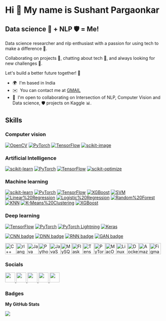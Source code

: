 Hi 👋 My name is Sushant Pargaonkar
==============================

Data science 🔬 + NLP 🛡️ = Me!
-----------------------------------------

Data science researcher and nlp enthusiast with a passion for using tech to make a difference 🚀.

Collaborating on projects 🤝, chatting about tech 💬, and always looking for new challenges 💯. 

Let's build a better future together! 🤝 

* 🌍  I'm based in India
* ✉️  You can contact me at [GMAIL](mailto:sushant.pargaonkar97@gmail.com)
* 🤝  I'm open to collaborating on Intersection of NLP, Computer Vision and Data science, 🛡️ projects on Kaggle 📊.

## Skills

### Computer vision

[![OpenCV](https://img.shields.io/badge/OpenCV-%23000000.svg?style=for-the-badge&logo=opencv)](https://opencv.org/)
[![PyTorch](https://img.shields.io/badge/PyTorch-%23EE4C2C.svg?style=for-the-badge&logo=pytorch)](https://pytorch.org/)
[![TensorFlow](https://img.shields.io/badge/TensorFlow-%23FF6F00.svg?style=for-the-badge&logo=tensorflow)](https://www.tensorflow.org/)
[![scikit-image](https://img.shields.io/badge/scikit-image-%233465A4.svg?style=for-the-badge)](https://scikit-image.org/)

### Artificial Intelligence

[![scikit-learn](https://img.shields.io/badge/scikit-learn-%23008000.svg?style=for-the-badge&logo=scikit-learn)](https://scikit-learn.org/stable/)
[![PyTorch](https://img.shields.io/badge/PyTorch-%23EE4C2C.svg?style=for-the-badge&logo=pytorch)](https://pytorch.org/)
[![TensorFlow](https://img.shields.io/badge/TensorFlow-%23FF6F00.svg?style=for-the-badge&logo=tensorflow)](https://www.tensorflow.org/)
[![scikit-optimize](https://img.shields.io/badge/scikit-optimize-%23F0E442.svg?style=for-the-badge&logo=scikit-optimize)](https://scikit-optimize.org/)

### Machine learning

[![scikit-learn](https://img.shields.io/badge/scikit-learn-%23008000.svg?style=for-the-badge&logo=scikit-learn)](https://scikit-learn.org/stable/)
[![PyTorch](https://img.shields.io/badge/PyTorch-%23EE4C2C.svg?style=for-the-badge&logo=pytorch)](https://pytorch.org/)
[![TensorFlow](https://img.shields.io/badge/TensorFlow-%23FF6F00.svg?style=for-the-badge&logo=tensorflow)](https://www.tensorflow.org/)
[![XGBoost](https://img.shields.io/badge/XGBoost-%230086B3.svg?style=for-the-badge&logo=xgboost)](https://xgboost.org/)
[![SVM](https://img.shields.io/badge/SVM-Support%20Vector%20Machines-informational.svg?style=for-the-badge)](https://en.wikipedia.org/wiki/Support_vector_machine)
[![Linear%20Regression](https://img.shields.io/badge/Linear%20Regression-informational.svg?style=for-the-badge)](https://en.wikipedia.org/wiki/Linear_regression)
[![Logistic%20Regression](https://img.shields.io/badge/Logistic%20Regression-informational.svg?style=for-the-badge)](https://en.wikipedia.org/wiki/Logistic_regression)
[![Random%20Forest](https://img.shields.io/badge/Random%20Forest-informational.svg?style=for-the-badge)](https://en.wikipedia.org/wiki/Random_forest)
[![KNN](https://img.shields.io/badge/KNN-K-Nearest%20Neighbors-informational.svg?style=for-the-badge)](https://en.wikipedia.org/wiki/K-nearest_neighbors_algorithm)
[![K-Means%20Clustering](https://img.shields.io/badge/K-Means%20Clustering-informational.svg?style=for-the-badge)](https://en.wikipedia.org/wiki/K-means_clustering)
[![XGBoost](https://img.shields.io/badge/XGBoost-%230086B3.svg?style=for-the-badge&logo=xgboost)](https://xgboost.org/)

### Deep learning

[![TensorFlow](https://img.shields.io/badge/TensorFlow-%23FF6F00.svg?style=for-the-badge&logo=tensorflow)](https://www.tensorflow.org/)
[![PyTorch](https://img.shields.io/badge/PyTorch-%23EE4C2C.svg?style=for-the-badge&logo=pytorch)](https://pytorch.org/)
[![PyTorch Lightning](https://img.shields.io/badge/PyTorch%20Lightning-%237B2736.svg?style=for-the-badge&logo=pytorch-lightning)](https://www.pytorchlightning.ai/)
[![Keras](https://img.shields.io/badge/Keras-%23D00000.svg?style=for-the-badge&logo=keras)](https://keras.io/)


[![CNN badge](https://img.shields.io/badge/CNN-Convolutional%20Neural%20Network-informational.svg?style=for-the-badge)](https://en.wikipedia.org/wiki/Convolutional_neural_network)
[![DNN badge](https://img.shields.io/badge/DNN-Deep%20Neural%20Network-informational.svg?style=for-the-badge)](https://en.wikipedia.org/wiki/Deep_neural_network)
[![RNN badge](https://img.shields.io/badge/RNN-Recurrent%20Neural%20Network-informational.svg?style=for-the-badge)](https://en.wikipedia.org/wiki/Recurrent_neural_network)
[![GAN badge](https://img.shields.io/badge/GAN-Generative%20Adversarial%20Network-informational.svg?style=for-the-badge)](https://en.wikipedia.org/wiki/Generative_adversarial_network)

<p align="left">
<a href="https://docs.microsoft.com/en-us/cpp/?view=msvc-170" target="_blank" rel="noreferrer"><img src="https://raw.githubusercontent.com/danielcranney/readme-generator/main/public/icons/skills/cplusplus-colored.svg" width="36" height="36" alt="C++" /></a><a href="https://www.r-project.org/" target="_blank" rel="noreferrer"><img src="https://raw.githubusercontent.com/danielcranney/readme-generator/main/public/icons/skills/rlang-colored.svg" width="36" height="36" alt="rlang" /></a><a href="https://www.oracle.com/java/" target="_blank" rel="noreferrer"><img src="https://raw.githubusercontent.com/danielcranney/readme-generator/main/public/icons/skills/java-colored.svg" width="36" height="36" alt="Java" /></a><a href="https://www.python.org/" target="_blank" rel="noreferrer"><img src="https://raw.githubusercontent.com/danielcranney/readme-generator/main/public/icons/skills/python-colored.svg" width="36" height="36" alt="Python" /></a><a href="https://developer.mozilla.org/en-US/docs/Web/JavaScript" target="_blank" rel="noreferrer"><img src="https://raw.githubusercontent.com/danielcranney/readme-generator/main/public/icons/skills/javascript-colored.svg" width="36" height="36" alt="JavaScript" /></a><a href="https://www.mysql.com/" target="_blank" rel="noreferrer"><img src="https://raw.githubusercontent.com/danielcranney/readme-generator/main/public/icons/skills/mysql-colored.svg" width="36" height="36" alt="MySQL" /></a><a href="https://flask.palletsprojects.com/en/2.0.x/" target="_blank" rel="noreferrer"><img src="https://raw.githubusercontent.com/danielcranney/readme-generator/main/public/icons/skills/flask-colored-dark.svg" width="36" height="36" alt="Flask" /></a><a href="https://www.tensorflow.org/" target="_blank" rel="noreferrer"><img src="https://raw.githubusercontent.com/danielcranney/readme-generator/main/public/icons/skills/tensorflow-colored.svg" width="36" height="36" alt="TensorFlow" /></a><a href="https://pytorch.org/" target="_blank" rel="noreferrer"><img src="https://raw.githubusercontent.com/danielcranney/readme-generator/main/public/icons/skills/pytorch-colored.svg" width="36" height="36" alt="PyTorch" /></a><a href="https://apple.com" target="_blank" rel="noreferrer"><img src="https://raw.githubusercontent.com/danielcranney/readme-generator/main/public/icons/skills/macos-colored-dark.svg" width="36" height="36" alt="MacOS" /></a><a href="https://www.linux.org" target="_blank" rel="noreferrer"><img src="https://raw.githubusercontent.com/danielcranney/readme-generator/main/public/icons/skills/linux-colored.svg" width="36" height="36" alt="Linux" /></a><a href="https://www.docker.com/" target="_blank" rel="noreferrer"><img src="https://raw.githubusercontent.com/danielcranney/readme-generator/main/public/icons/skills/docker-colored.svg" width="36" height="36" alt="Docker" /></a><a href="https://aws.amazon.com" target="_blank" rel="noreferrer"><img src="https://raw.githubusercontent.com/danielcranney/readme-generator/main/public/icons/skills/aws-colored-dark.svg" width="36" height="36" alt="Amazon Web Services" /></a><a href="https://www.figma.com/" target="_blank" rel="noreferrer"><img src="https://raw.githubusercontent.com/danielcranney/readme-generator/main/public/icons/skills/figma-colored.svg" width="36" height="36" alt="Figma" /></a>
</p>


### Socials

<p align="left"> <a href="https://www.github.com/Vidhi1290" target="_blank" rel="noreferrer"> <picture> <source media="(prefers-color-scheme: dark)" srcset="https://raw.githubusercontent.com/danielcranney/readme-generator/main/public/icons/socials/github-dark.svg" /> <source media="(prefers-color-scheme: light)" srcset="https://raw.githubusercontent.com/danielcranney/readme-generator/main/public/icons/socials/github.svg" /> <img src="https://raw.githubusercontent.com/danielcranney/readme-generator/main/public/icons/socials/github.svg" width="32" height="32" /> </picture> </a> <a href="http://www.instagram.com/vidhi_waghela__" target="_blank" rel="noreferrer"> <picture> <source media="(prefers-color-scheme: dark)" srcset="undefined" /> <source media="(prefers-color-scheme: light)" srcset="https://raw.githubusercontent.com/danielcranney/readme-generator/main/public/icons/socials/instagram.svg" /> <img src="https://raw.githubusercontent.com/danielcranney/readme-generator/main/public/icons/socials/instagram.svg" width="32" height="32" /> </picture> </a> <a href="https://www.linkedin.com/in//vidhi-waghela-434663198" target="_blank" rel="noreferrer"> <picture> <source media="(prefers-color-scheme: dark)" srcset="https://raw.githubusercontent.com/danielcranney/readme-generator/main/public/icons/socials/linkedin-dark.svg" /> <source media="(prefers-color-scheme: light)" srcset="https://raw.githubusercontent.com/danielcranney/readme-generator/main/public/icons/socials/linkedin.svg" /> <img src="https://raw.githubusercontent.com/danielcranney/readme-generator/main/public/icons/socials/linkedin.svg" width="32" height="32" /> </picture> </a> <a href="http://www.medium.com/@datasciencemeetscybersecurity" target="_blank" rel="noreferrer"> <picture> <source media="(prefers-color-scheme: dark)" srcset="https://raw.githubusercontent.com/danielcranney/readme-generator/main/public/icons/socials/medium-dark.svg" /> <source media="(prefers-color-scheme: light)" srcset="https://raw.githubusercontent.com/danielcranney/readme-generator/main/public/icons/socials/medium.svg" /> <img src="https://raw.githubusercontent.com/danielcranney/readme-generator/main/public/icons/socials/medium.svg" width="32" height="32" /> </picture> </a> <a href="https://www.x.com/VidhiWaghela" target="_blank" rel="noreferrer"> <picture> <source media="(prefers-color-scheme: dark)" srcset="https://raw.githubusercontent.com/danielcranney/readme-generator/main/public/icons/socials/twitter-dark.svg" /> <source media="(prefers-color-scheme: light)" srcset="https://raw.githubusercontent.com/danielcranney/readme-generator/main/public/icons/socials/twitter.svg" /> <img src="https://raw.githubusercontent.com/danielcranney/readme-generator/main/public/icons/socials/twitter.svg" width="32" height="32" /> </picture> </a></p>

### Badges

<b>My GitHub Stats</b>

<a href="http://www.github.com/sushant-97"><img src="https://github-readme-streak-stats.herokuapp.com/?user=sushant-97&stroke=ffffff&background=1c1917&ring=0891b2&fire=0891b2&currStreakNum=ffffff&currStreakLabel=0891b2&sideNums=ffffff&sideLabels=ffffff&dates=ffffff&hide_border=true" /></a>
